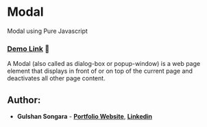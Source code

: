 # Modal
Modal using Pure Javascript

### [Demo Link](https://candid-shots.netlify.app) 🔗

A Modal (also called as dialog-box or popup-window) is a web page element that displays in front of or on top of the current page and deactivates all other page content.
<br/>

## Author:

- **Gulshan Songara** - **[Portfolio Website](https://gulshansongara.netlify.app)**, **[Linkedin](https://www.linkedin.com/in/gulshansongara/)** 
